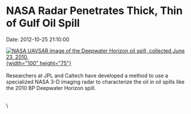 NASA Radar Penetrates Thick, Thin of Gulf Oil Spill
===================================================

Date: 2012-10-25 21:10:00

[![NASA UAVSAR image of the Deepwater Horizon oil spill, collected June
23,
2010.](http://www.jpl.nasa.gov/images/uavsar/20121025/uavsar-th.jpg){width="100"
height="75"}](http://www.jpl.nasa.gov/news/news.cfm?release=2012-337&rn=news.xml&rst=3566)\
\
Researchers at JPL and Caltech have developed a method to use a
specialized NASA 3-D imaging radar to characterize the oil in oil spills
like the 2010 BP Deepwater Horizon spill.

\
\

